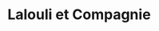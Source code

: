 ---
title: "Lalouli et Compagnie"
url: /saint-pierre-doleron/lalouli-et-compagnie/
shop: vêtements
---
